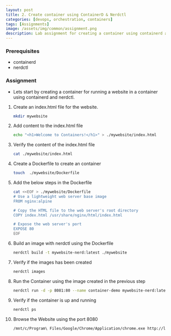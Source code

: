 ```yaml
---
layout: post
title: 2. Create container using ContainerD & Nerdctl
categories: [devops, orchestration, containers]
tags: [Assignments]
image: /assets/img/common/assignment.png
description: Lab assignment for creating a container using containerd and nerdctl.
---
```


### Prerequisites

- containerd
- nerdctl

### Assignment

- Lets start by creating a container for running a website in a container using containerd and nerdctl.

1. Create an index.html file for the website.

    ```sh
    mkdir mywebsite
    ```

2. Add content to the index.html file

    ```sh
    echo "<h1>Welcome to Containers!</h1>" > ./mywebsite/index.html   
    ```

3. Verify the content of the index.html file

    ```sh
    cat ./mywebsite/index.html
    ```

4. Create a Dockerfile to create an container

    ```sh
    touch  ./mywebsite/Dockerfile
    ```

5. Add the below steps in the Dockerfile

    ```sh
    cat <<EOF > ./mywebsite/Dockerfile
    # Use a lightweight web server base image
    FROM nginx:alpine

    # Copy the HTML file to the web server's root directory
    COPY index.html /usr/share/nginx/html/index.html

    # Expose the web server's port
    EXPOSE 80
    EOF
    ```

6. Build an image with nerdctl using the Dockerfile

    ```sh
    nerdctl build -t mywebsite-nerd:latest ./mywebsite
    ```

7. Verify if the images has been created

    ```sh
    nerdctl images
    ```

8. Run the Container using the image created in the previous step

    ```sh
    nerdctl run -d -p 8081:80 --name container-demo mywebsite-nerd:latest
    ```

9. Verify if the container is up and running

    ```sh
    nerdctl ps
    ```

10. Browse the Website using the port 8080

    ```sh
    /mnt/c/Program\ Files/Google/Chrome/Application/chrome.exe http://localhost:8080/
    ```

